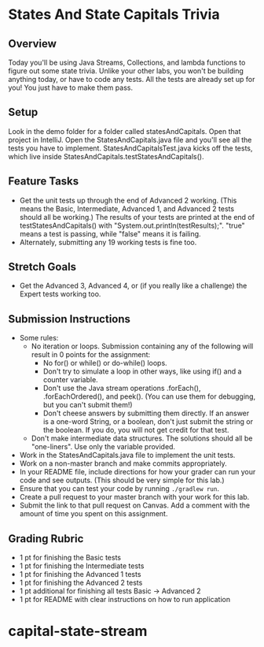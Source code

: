 # States And State Capitals Trivia

## Overview
Today you'll be using Java Streams, Collections, and lambda functions to figure out some state trivia. Unlike your other labs, you won't be building anything today, or have to code any tests. All the tests are already set up for you! You just have to make them pass.

## Setup
Look in the demo folder for a folder called statesAndCapitals. Open that project in IntelliJ. Open the StatesAndCapitals.java file and you'll see all the tests you have to implement. StatesAndCapitalsTest.java kicks off the tests, which live inside StatesAndCapitals.testStatesAndCapitals().

## Feature Tasks
- Get the unit tests up through the end of Advanced 2 working. (This means the Basic, Intermediate, Advanced 1, and Advanced 2 tests should all be working.) The results of your tests are printed at the end of testStatesAndCapitals() with "System.out.println(testResults);". "true" means a test is passing, while "false" means it is failing.
- Alternately, submitting any 19 working tests is fine too.

## Stretch Goals
- Get the Advanced 3, Advanced 4, or (if you really like a challenge) the Expert tests working too.

## Submission Instructions
* Some rules:
    * No iteration or loops. Submission containing any of the following will result in 0 points for the assignment:
        * No for() or while() or do-while() loops.
        * Don't try to simulate a loop in other ways, like using if() and a counter variable.
        * Don't use the Java stream operations .forEach(), .forEachOrdered(), and peek(). (You can use them for debugging, but you can't submit them!)
        * Don't cheese answers by submitting them directly. If an answer is a one-word String, or a boolean, don't just submit the string or the boolean. If you do, you will not get credit for that test.
    * Don't make intermediate data structures. The solutions should all be "one-liners". Use only the variable provided.
* Work in the StatesAndCapitals.java file to implement the unit tests.
* Work on a non-master branch and make commits appropriately.
* In your README file, include directions for how your grader can run your code and see outputs. (This should be very simple for this lab.)
* Ensure that you can test your code by running `./gradlew run`.
* Create a pull request to your master branch with your work for this lab.
* Submit the link to that pull request on Canvas. Add a comment with the amount of time you spent on this assignment.

## Grading Rubric
- 1 pt for finishing the Basic tests
- 1 pt for finishing the Intermediate tests
- 1 pt for finishing the Advanced 1 tests
- 1 pt for finishing the Advanced 2 tests
- 1 pt additional for finishing all tests Basic -> Advanced 2
- 1 pt for README with clear instructions on how to run application
# capital-state-stream
